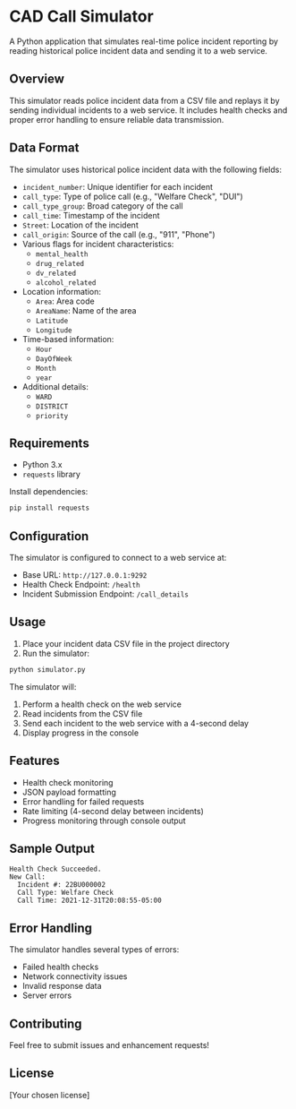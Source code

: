 # CAD Call Simulator

A Python application that simulates real-time police incident reporting by reading historical police incident data and sending it to a web service.

## Overview

This simulator reads police incident data from a CSV file and replays it by sending individual incidents to a web service. It includes health checks and proper error handling to ensure reliable data transmission.

## Data Format

The simulator uses historical police incident data with the following fields:

- `incident_number`: Unique identifier for each incident
- `call_type`: Type of police call (e.g., "Welfare Check", "DUI")
- `call_type_group`: Broad category of the call
- `call_time`: Timestamp of the incident
- `Street`: Location of the incident
- `call_origin`: Source of the call (e.g., "911", "Phone")
- Various flags for incident characteristics:
  - `mental_health`
  - `drug_related`
  - `dv_related`
  - `alcohol_related`
- Location information:
  - `Area`: Area code
  - `AreaName`: Name of the area
  - `Latitude`
  - `Longitude`
- Time-based information:
  - `Hour`
  - `DayOfWeek`
  - `Month`
  - `year`
- Additional details:
  - `WARD`
  - `DISTRICT`
  - `priority`

## Requirements

- Python 3.x
- `requests` library

Install dependencies:
```bash
pip install requests
```

## Configuration

The simulator is configured to connect to a web service at:
- Base URL: `http://127.0.0.1:9292`
- Health Check Endpoint: `/health`
- Incident Submission Endpoint: `/call_details`

## Usage

1. Place your incident data CSV file in the project directory
2. Run the simulator:
```bash
python simulator.py
```

The simulator will:
1. Perform a health check on the web service
2. Read incidents from the CSV file
3. Send each incident to the web service with a 4-second delay
4. Display progress in the console

## Features

- Health check monitoring
- JSON payload formatting
- Error handling for failed requests
- Rate limiting (4-second delay between incidents)
- Progress monitoring through console output

## Sample Output

```
Health Check Succeeded.
New Call:
  Incident #: 22BU000002
  Call Type: Welfare Check
  Call Time: 2021-12-31T20:08:55-05:00
```

## Error Handling

The simulator handles several types of errors:
- Failed health checks
- Network connectivity issues
- Invalid response data
- Server errors

## Contributing

Feel free to submit issues and enhancement requests!

## License

[Your chosen license]
